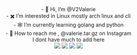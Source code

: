 <div align="center">
- 🤘 Hi, I’m @V2Valerie
</div>
<div align="center">
- ✖️ I’m interested in Linux mostly arch linux and cli
</div>
<div align="center">
- 🕸 I’m currently learning golang and python
</div>
<div align="center">
- 🔗 How to reach me , @valerie.tar.gz on Instagram
</div>
<div align="center">
I dont have much to add here
</div>

<div align="center">
<a href="https://archlinux.org/download/"><img src="https://img.shields.io/badge/Arch%20Linux-1793D1?logo=arch-linux&logoColor=000000&style=for-the-badge"></a>
<a href="https://instagram.com/valerie.tar.gz"><img src="https://img.shields.io/badge/Instagram-E4405F?style=for-the-badge&logo=instagram&logoColor=white"></a>
<a href="https://V2Valerie.github.io/"><img src="https://img.shields.io/badge/website-000000?style=for-the-badge&logo=About.me&logoColor=white"></a>
<img src="https://user-images.githubusercontent.com/119004237/210283277-6172937e-1225-44a5-9399-1a875bdf0ae5.gif">
</div>


